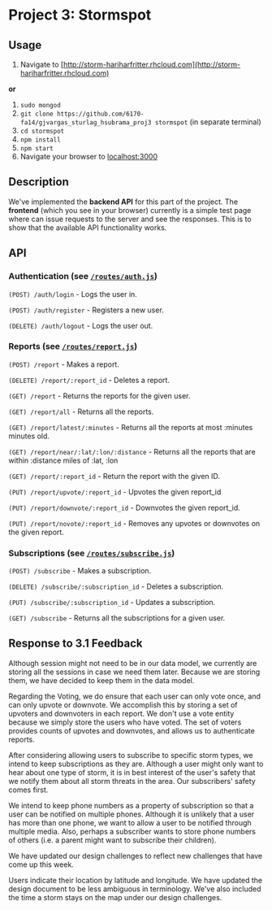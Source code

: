 # Project 3: Stormspot

## Usage

1. Navigate to [http://storm-hariharfritter.rhcloud.com](http://storm-hariharfritter.rhcloud.com)

**or**

1. `sudo mongod`
2. `git clone https://github.com/6170-fa14/gjvargas_sturlag_hsubrama_proj3 stormspot` (in separate terminal)
3. `cd stormspot`
4. `npm install`
5. `npm start`
6. Navigate your browser to [localhost:3000](http://localhost:3000)

## Description

We've implemented the **backend API** for this part of the project. The **frontend** (which you see in your browser) currently is a simple test page where can issue requests to the server and see the responses. This is to show that the available API functionality works.

## API

### Authentication (see [`/routes/auth.js`](https://github.com/6170-fa14/gjvargas_sturlag_hsubrama_proj3/blob/master/routes/auth.js))

`(POST) /auth/login` - Logs the user in.

`(POST) /auth/register` - Registers a new user.

`(DELETE) /auth/logout` - Logs the user out.

### Reports  (see [`/routes/report.js`](https://github.com/6170-fa14/gjvargas_sturlag_hsubrama_proj3/blob/master/routes/report.js))

`(POST) /report` - Makes a report.

`(DELETE) /report/:report_id` - Deletes a report.

`(GET) /report` - Returns the reports for the given user.

`(GET) /report/all` - Returns all the reports.

`(GET) /report/latest/:minutes` - Returns all the reports at most :minutes minutes old.

`(GET) /report/near/:lat/:lon/:distance` - Returns all the reports that are within :distance miles of :lat, :lon

`(GET) /report/:report_id` - Return the report with the given ID.

`(PUT) /report/upvote/:report_id` - Upvotes the given report_id

`(PUT) /report/downvote/:report_id` - Downvotes the given report_id.

`(PUT) /report/novote/:report_id` - Removes any upvotes or downvotes on the given report.

### Subscriptions  (see [`/routes/subscribe.js`](https://github.com/6170-fa14/gjvargas_sturlag_hsubrama_proj3/blob/master/routes/subscribe.js))

`(POST) /subscribe` - Makes a subscription.

`(DELETE) /subscribe/:subscription_id` - Deletes a subscription.

`(PUT) /subscribe/:subscription_id` - Updates a subscription.

`(GET) /subscribe` - Returns all the subscriptions for a given user.

## Response to 3.1 Feedback

Although session might not need to be in our data model, we currently are
storing all the sessions in case we need them later. Because we are storing
them, we have decided to keep them in the data model.

Regarding the Voting, we do ensure that each user can only vote once, and
can only upvote or downvote. We accomplish this by storing a set of upvoters
and downvoters in each report. We don't use a vote entity because we simply
store the users who have voted. The set of voters provides counts of upvotes
and downvotes, and allows us to authenticate reports.

After considering allowing users to subscribe to specific storm types, we
intend to keep subscriptions as they are. Although a user might only want to
hear about one type of storm, it is in best interest of the user's safety that
we notify them about all storm threats in the area. Our subscribers' safety comes
first.

We intend to keep phone numbers as a property of subscription so that a user
can be notified on multiple phones. Although it is unlikely that a user has
more than one phone, we want to allow a user to be notified through multiple
media. Also, perhaps a subscriber wants to store phone numbers of others (i.e.
a parent might want to subscribe their children).

We have updated our design challenges to reflect new challenges that have come
up this week.

Users indicate their location by latitude and longitude. We have updated the
design document to be less ambiguous in terminology. We've also included the
time a storm stays on the map under our design challenges.
